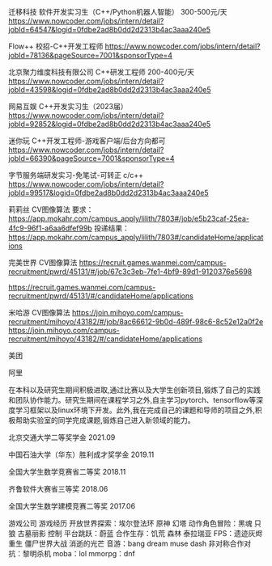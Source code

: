 迁移科技        软件开发实习生（C++/Python机器人智能） 300-500元/天
https://www.nowcoder.com/jobs/intern/detail?jobId=64547&logid=0fdbe2ad8b0dd2d2313b4ac3aaa240e5

Flow++          校招-C++开发工程师
https://www.nowcoder.com/jobs/intern/detail?jobId=78136&pageSource=7001&sponsorType=4


北京聚力维度科技有限公司    C++研发工程师 200-400元/天
https://www.nowcoder.com/jobs/intern/detail?jobId=43598&logid=0fdbe2ad8b0dd2d2313b4ac3aaa240e5

网易互娱                C++开发实习生（2023届）
https://www.nowcoder.com/jobs/intern/detail?jobId=92852&logid=0fdbe2ad8b0dd2d2313b4ac3aaa240e5

迷你玩                  C++开发工程师-游戏客户端/后台方向都可
https://www.nowcoder.com/jobs/intern/detail?jobId=66390&pageSource=7001&sponsorType=4


字节服务端研发实习-免笔试-可转正 c/c++
https://www.nowcoder.com/jobs/intern/detail?jobId=99517&logid=0fdbe2ad8b0dd2d2313b4ac3aaa240e5

莉莉丝              CV图像算法
要求：https://app.mokahr.com/campus_apply/lilith/7803#/job/e5b23caf-25ea-4fc9-96f1-a6aa6dfef99b
投递结果：https://app.mokahr.com/campus_apply/lilith/7803#/candidateHome/applications

完美世界            CV图像算法
https://recruit.games.wanmei.com/campus-recruitment/pwrd/45131/#/job/67c3c3eb-7fe1-4bf9-89d1-9120376e5698

https://recruit.games.wanmei.com/campus-recruitment/pwrd/45131/#/candidateHome/applications


米哈游              CV图像算法
https://join.mihoyo.com/campus-recruitment/mihoyo/43182/#/job/8ac66612-9b0d-489f-98c6-8c52e12a0f2e
https://join.mihoyo.com/campus-recruitment/mihoyo/43182/#/candidateHome/applications


美团

阿里




在本科以及研究生期间积极进取,通过比赛以及大学生创新项目,锻炼了自己的实践和团队协作能力。研究生期间在课程学习之外,自主学习pytorch、tensorflow等深度学习框架以及linux环境下开发。此外,我在完成自己的课题和导师的项目之外,积极帮助实验室的同学完成课题,锻炼自己进入新领域的能力。

北京交通大学二等奖学金  2021.09

中国石油大学（华东）胜利成才奖学金  2019.11

全国大学生数学竞赛省二等奖  2018.11

齐鲁软件大赛省三等奖    2018.06

全国大学生数学建模竞赛二等奖    2017.06

游戏公司
游戏经历
开放世界探索：埃尔登法环 原神 幻塔
动作角色冒险：黑魂 只狼 古墓丽影 控制
平台跳跃：蔚蓝
合作生存：饥荒 森林 泰拉瑞亚
FPS：遗迹灰烬重生 僵尸世界大战 消逝的光芒
音游：bang dream muse dash
非对称合作对抗：黎明杀机
moba：lol
mmorpg：dnf

